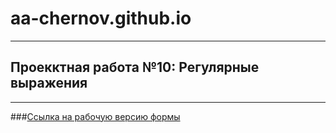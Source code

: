 # aa-chernov.github.io
______________________

## Проекктная работа №10: Регулярные выражения
______________________________________________

###[Ссылка на рабочую версию формы](aa-chernov.github.io/validation)
